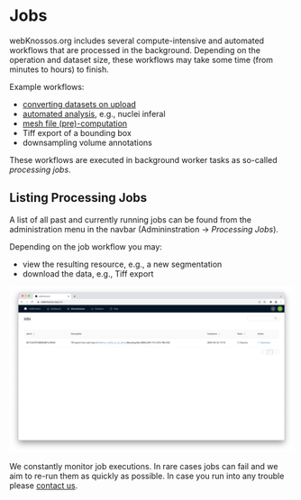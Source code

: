 # Jobs

webKnossos.org includes several compute-intensive and automated workflows that are processed in the background. Depending on the operation and dataset size, these workflows may take some time (from minutes to hours) to finish. 

Example workflows:

- [converting datasets on upload](./datasets.md#uploading-through-the-web-browser)
- [automated analysis](./automated_analysis.md), e.g., nuclei inferal 
- [mesh file (pre)-computation](./mesh_visualization.md)
- Tiff export of a bounding box
- downsampling volume annotations

These workflows are executed in background worker tasks as so-called *processing jobs*. 

## Listing Processing Jobs
A list of all past and currently running jobs can be found from the administration menu in the navbar (Admininstration -> *Processing Jobs*).

Depending on the job workflow you may:

- view the resulting resource, e.g., a new segmentation 
- download the data, e.g., Tiff export

![Overview of the Jobs page](./images/jobs.jpeg)

We constantly monitor job executions. In rare cases jobs can fail and we aim to re-run them as quickly as possible. In case you run into any trouble please [contact us](mailto:hello@webknossos.org).